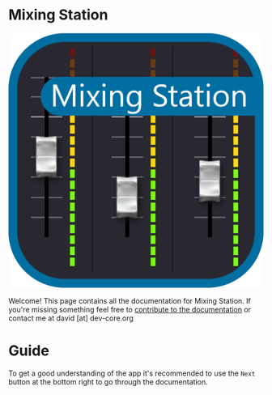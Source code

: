 # Mixing Station

![MS-Icon](assets/ms.png)

Welcome! This page contains all the documentation for Mixing Station.
If you're missing something feel free to [contribute to the documentation](https://github.com/davidgiga1993/mixing-station-docs) or contact me at david [at] dev-core.org 

# Guide
To get a good understanding of the app it's recommended to use the `Next` button at the bottom right to go through the documentation.